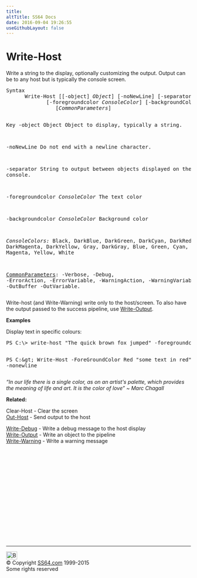 ```yaml
---
title:
altTitle: SS64 Docs
date: 2016-09-04 19:26:55
useGithubLayout: false
---
```

<!-- #BeginLibraryItem "/Library/head_ps.lbi" --><!-- #EndLibraryItem --><h1>Write-Host</h1> 
<p>Write a string to the display, optionally customizing the output. Output can be to any host but is typically the console screen.</p>
<pre>Syntax
      Write-Host [[-object] <i>Object</i>] [-noNewLine] [-separator <i>Object</i>]
             [-foregroundcolor <i>ConsoleColor</i>] [-backgroundColor <i>ConsoleColor</i>]
                [<i>CommonParameters</i>]

Key
   -object Object
       Object to display, typically a string.
        
   -noNewLine 
       Do not end with a newline character.
        
   -separator
       String to output between objects displayed on the console.

   -foregroundcolor <i>ConsoleColor</i>
       The text color

   -backgroundcolor <i>ConsoleColor</i>
       Background color

   <i>ConsoleColors:</i>
       Black, DarkBlue, DarkGreen, DarkCyan, DarkRed, DarkMagenta, DarkYellow,
       Gray, DarkGray, Blue, Green, Cyan, Red, Magenta, Yellow, White

   <a href="common.html">CommonParameters</a>:
       -Verbose, -Debug, -ErrorAction, -ErrorVariable, -WarningAction, -WarningVariable,
       -OutBuffer -OutVariable.</pre>
<p>  Write-host (and Write-Warning) write only to the host/screen. To also have the output passed to the success pipeline, use <a href="write-output.html">Write-Output</a>. </p>
<p><b>Examples</b></p>
<p>Display  text in specific colours:</p>
<pre>PS C:\&gt; write-host "The quick brown fox jumped" -foregroundcolor DarkGreen -backgroundcolor white

PS C:\&gt; Write-Host -ForeGroundColor Red "some  text in red" -nonewline</pre>
<p class="quote"><i>“In our life there is a single color, as on an artist's palette, which provides the meaning of life and art. It is the color of love” ~ Marc Chagall</i></p>
<p><b>Related:</b></p>
<p> Clear-Host - Clear the screen<br>
  <a href="out-host.html">Out-Host</a> - Send   output to the host<br>
  
  <a href="write-debug.html">Write-Debug</a> - Write a debug message to the host display<br>
<a href="write-output.html">Write-Output</a> -  Write an object to the pipeline<br>
<a href="write-warning.html">Write-Warning</a> - Write a warning message</p><!-- #BeginLibraryItem "/Library/foot_ps.lbi" --><p>
<!-- PowerShell300 -->
<ins class="adsbygoogle" style="display:inline-block;width:300px;height:250px" data-ad-client="ca-pub-6140977852749469" data-ad-slot="6253539900"></ins>
<script>
(adsbygoogle = window.adsbygoogle || []).push({});
</script></p>
<hr>
<div id="bl" class="footer"><a href="write-host.html#"><img src="../images/top.png" width="30" height="22" alt="Back to the Top"></a></div>
<div id="br" class="footer, tagline">© Copyright <a href="../index.html">SS64.com</a> 1999-2015<br>
Some rights reserved</div><!-- #EndLibraryItem -->

